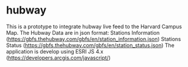 # hubway
This is a prototype to integrate hubway live feed to the Harvard Campus Map.
The Hubway Data are in json format:
Stations Information (https://gbfs.thehubway.com/gbfs/en/station_information.json)
Stations Status (https://gbfs.thehubway.com/gbfs/en/station_status.json)
The application is develop using ESRI JS 4.x (https://developers.arcgis.com/javascript/)
